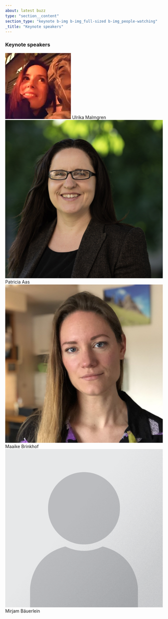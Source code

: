 ```yaml
---
about: latest buzz
type: "section__content"
section_type: "keynote b-img b-img_full-sized b-img_people-watching"
_title: "Keynote speakers"
---
```

<h3 class="b-section__title">Keynote speakers</h3>
<div class="b-keynote">
<div id="" class="b-keynote__speaker">
    <img class="b-keynote__img" src="/images/2020/people/ulrika-malmgren1.jpg">
    <span class="b-keynote__name">Ulrika Malmgren</span>
    <!-- <span class="b-keynote__name"><a href="/2020/speakers#ulrika-malmgren">Ulrika Malmgren</a></span> -->
</div>
<div id="" class="b-keynote__speaker">
    <img class="b-keynote__img" src="/images/2020/people/patricia-aas1.jpg">
    <span class="b-keynote__name">Patricia Aas</span>
    <!-- <span class="b-keynote__name"><a href="/2020/speakers/#patricia-aas">Patricia Aas</a></span> -->
</div>
<div id="" class="b-keynote__speaker">
    <img class="b-keynote__img" src="/images/2020/people/maaike-brinkhof1.jpg">
    <span class="b-keynote__name">Maaike Brinkhof</span>
    <!-- <span class="b-keynote__name"><a href="/2020/speakers#maaike-brinkhof">Maaike Brinkhof</a></span> -->
</div>
<div id="" class="b-keynote__speaker">
    <img class="b-keynote__img" src="/images/2020/people/Portrait_Placeholder.png">
    <span class="b-keynote__name">Mirjam Bäuerlein</span>
    <!-- <span class="b-keynote__name"><a href="/2020/speakers#mirjam-bauerlein">Mirjam Bäuerlein</a></span> -->
</div>
</div>
